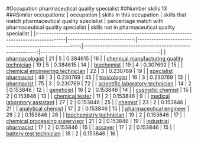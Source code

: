 #Occupation pharmaceutical quality specialist
##Number skills 13
###Similar occupations:
| occupation                                                                                |   skills in this occupation |   skills that match pharmaceutical quality specialist |   percentage match with pharmaceutical quality specialist |   skills not in pharmaceutical quality specialist |
|:------------------------------------------------------------------------------------------|----------------------------:|------------------------------------------------------:|----------------------------------------------------------:|--------------------------------------------------:|
| [pharmacologist](pharmacologist.md)                                                       |                          21 |                                                     5 |                                                  0.384615 |                                                16 |
| [chemical manufacturing quality technician](chemical_manufacturing_quality_technician.md) |                          19 |                                                     5 |                                                  0.384615 |                                                14 |
| [biochemist](biochemist.md)                                                               |                          19 |                                                     4 |                                                  0.307692 |                                                15 |
| [chemical engineering technician](chemical_engineering_technician.md)                     |                          22 |                                                     3 |                                                  0.230769 |                                                19 |
| [specialist pharmacist](specialist_pharmacist.md)                                         |                          48 |                                                     3 |                                                  0.230769 |                                                45 |
| [toxicologist](toxicologist.md)                                                           |                          16 |                                                     3 |                                                  0.230769 |                                                13 |
| [pharmacist](pharmacist.md)                                                               |                          75 |                                                     3 |                                                  0.230769 |                                                72 |
| [scientific laboratory technician](scientific_laboratory_technician.md)                   |                          14 |                                                     2 |                                                  0.153846 |                                                12 |
| [geneticist](geneticist.md)                                                               |                          16 |                                                     2 |                                                  0.153846 |                                                14 |
| [cosmetic chemist](cosmetic_chemist.md)                                                   |                          15 |                                                     2 |                                                  0.153846 |                                                13 |
| [chemical tester](chemical_tester.md)                                                     |                          11 |                                                     2 |                                                  0.153846 |                                                 9 |
| [medical laboratory assistant](medical_laboratory_assistant.md)                           |                          27 |                                                     2 |                                                  0.153846 |                                                25 |
| [chemist](chemist.md)                                                                     |                          23 |                                                     2 |                                                  0.153846 |                                                21 |
| [analytical chemist](analytical_chemist.md)                                               |                          17 |                                                     2 |                                                  0.153846 |                                                15 |
| [pharmaceutical engineer](pharmaceutical_engineer.md)                                     |                          28 |                                                     2 |                                                  0.153846 |                                                26 |
| [biochemistry technician](biochemistry_technician.md)                                     |                          19 |                                                     2 |                                                  0.153846 |                                                17 |
| [chemical processing supervisor](chemical_processing_supervisor.md)                       |                          21 |                                                     2 |                                                  0.153846 |                                                19 |
| [industrial pharmacist](industrial_pharmacist.md)                                         |                          17 |                                                     2 |                                                  0.153846 |                                                15 |
| [assayer](assayer.md)                                                                     |                          17 |                                                     2 |                                                  0.153846 |                                                15 |
| [battery test technician](battery_test_technician.md)                                     |                          18 |                                                     2 |                                                  0.153846 |                                                16 |
